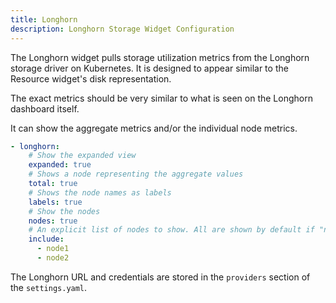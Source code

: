 ```yaml
---
title: Longhorn
description: Longhorn Storage Widget Configuration
---
```


The Longhorn widget pulls storage utilization metrics from the Longhorn storage driver on Kubernetes.
It is designed to appear similar to the Resource widget's disk representation.

The exact metrics should be very similar to what is seen on the Longhorn dashboard itself.

It can show the aggregate metrics and/or the individual node metrics.

```yaml
- longhorn:
    # Show the expanded view
    expanded: true
    # Shows a node representing the aggregate values
    total: true
    # Shows the node names as labels
    labels: true
    # Show the nodes
    nodes: true
    # An explicit list of nodes to show. All are shown by default if "nodes" is true
    include:
      - node1
      - node2
```

The Longhorn URL and credentials are stored in the `providers` section of the `settings.yaml`.
